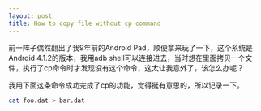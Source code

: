```yaml
---
layout: post
title: How to copy file without cp command
---
```


前一阵子偶然翻出了我9年前的Android Pad，顺便拿来玩了一下，这个系统是Android 4.1.2的版本，我用adb shell可以连接进去，当时想在里面拷贝一个文件，执行了cp命令时才发现没有这个命令，这太让我意外了，该怎么办呢？

我用下面这条命令成功完成了cp的功能，觉得挺有意思的，所以记录一下。

```sh
cat foo.dat > bar.dat
```
